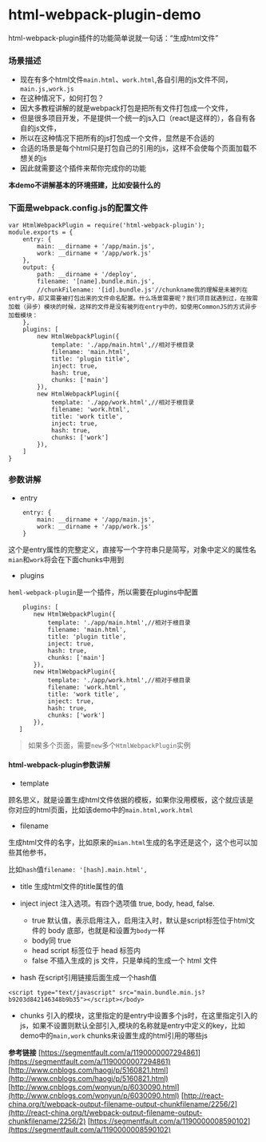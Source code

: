 # html-webpack-plugin-demo
html-webpack-plugin插件的功能简单说就一句话：“生成html文件”

### 场景描述
* 现在有多个html文件```main.html```、```work.html```,各自引用的js文件不同，```main.js,work.js```
* 在这种情况下，如何打包？
* 因大多教程讲解的就是webpack打包是把所有文件打包成一个文件，
* 但是很多项目开发，不是提供一个统一的js入口（react是这样的），各自有各自的js文件，
* 所以在这种情况下把所有的js打包成一个文件，显然是不合适的
* 合适的场景是每个html只是打包自己的引用的js，这样不会使每个页面加载不想关的js
* 因此就需要这个插件来帮你完成你的功能

**本demo不讲解基本的环境搭建，比如安装什么的**

### 下面是webpack.config.js的配置文件

```
var HtmlWebpackPlugin = require('html-webpack-plugin');
module.exports = {
    entry: {
        main: __dirname + '/app/main.js',
        work: __dirname + '/app/work.js'
    },
    output: {
        path: __dirname + '/deploy',
        filename: '[name].bundle.min.js',
        //chunkFilename: '[id].bundle.js'//chunkname我的理解是未被列在entry中，却又需要被打包出来的文件命名配置。什么场景需要呢？我们项目就遇到过，在按需加载（异步）模块的时候，这样的文件是没有被列在entry中的，如使用CommonJS的方式异步加载模块：
    },
    plugins: [
        new HtmlWebpackPlugin({
            template: './app/main.html',//相对于根目录
            filename: 'main.html',
            title: 'plugin title',
            inject: true,
            hash: true,
            chunks: ['main']
        }),
        new HtmlWebpackPlugin({
            template: './app/work.html',//相对于根目录
            filename: 'work.html',
            title: 'work title',
            inject: true,
            hash: true,
            chunks: ['work']
        }),
    ]
}
```

### 参数讲解
* entry

```
    entry: {
        main: __dirname + '/app/main.js',
        work: __dirname + '/app/work.js'
    }
 ```
 这个是entry属性的完整定义，直接写一个字符串只是简写，对象中定义的属性名```mian```和```work```将会在下面chunks中用到
 
 * plugins
 
 ```heml-webpack-plugin```是一个插件，所以需要在plugins中配置
 
 ```
     plugins: [
        new HtmlWebpackPlugin({
            template: './app/main.html',//相对于根目录
            filename: 'main.html',
            title: 'plugin title',
            inject: true,
            hash: true,
            chunks: ['main']
        }),
        new HtmlWebpackPlugin({
            template: './app/work.html',//相对于根目录
            filename: 'work.html',
            title: 'work title',
            inject: true,
            hash: true,
            chunks: ['work']
        }),
    ]
```
>如果多个页面，需要```new```多个```HtmlWebpackPlugin```实例

#### html-webpack-plugin参数讲解
* template

顾名思义，就是设置生成html文件依据的模板，如果你没用模板，这个就应该是你对应的html页面，比如该demo中的```main.html,work.html```
  
* filename

生成html文件的名字，比如原来的```mian.html```生成的名字还是这个，这个也可以加些其他参书，

比如```hash```值```filename: '[hash].main.html',```

* title
生成html文件的title属性的值
* inject
inject
注入选项。有四个选项值 true, body, head, false.
  * true 默认值，表示启用注入，启用注入时，默认是script标签位于html文件的 body 底部，也就是和设置为```body```一样
  * body同 true
  * head script 标签位于 head 标签内
  * false 不插入生成的 js 文件，只是单纯的生成一个 html 文件

* hash 在script引用链接后面生成一个hash值
```
<script type="text/javascript" src="main.bundle.min.js?b9203d842146348b9b35"></script></body>
```

* chunks 引入的模块，这里指定的是entry中设置多个js时，在这里指定引入的js，如果不设置则默认全部引入,模块的名称就是entry中定义的key，比如demo中的```main,work```
chunks来设置生成的html引用的哪些js

**参考链接**
[https://segmentfault.com/a/1190000007294861](https://segmentfault.com/a/1190000007294861)
[http://www.cnblogs.com/haogj/p/5160821.html](http://www.cnblogs.com/haogj/p/5160821.html)
[http://www.cnblogs.com/wonyun/p/6030090.html](http://www.cnblogs.com/wonyun/p/6030090.html)
[http://react-china.org/t/webpack-output-filename-output-chunkfilename/2256/2](http://react-china.org/t/webpack-output-filename-output-chunkfilename/2256/2)
[https://segmentfault.com/a/1190000008590102](https://segmentfault.com/a/1190000008590102)
